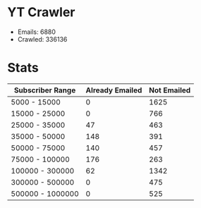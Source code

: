 # YT Crawler
- Emails: 6880
- Crawled: 336136

# Stats
| Subscriber Range  | Already Emailed | Not Emailed |
|-------|-------|-------|
| 5000 - 15000 | 0 | 1625 |
| 15000 - 25000 | 0 | 766 |
| 25000 - 35000 | 47 | 463 |
| 35000 - 50000 | 148 | 391 |
| 50000 - 75000 | 140 | 457 |
| 75000 - 100000 | 176 | 263 |
| 100000 - 300000 | 62 | 1342 |
| 300000 - 500000 | 0 | 475 |
| 500000 - 1000000 | 0 | 525 |
